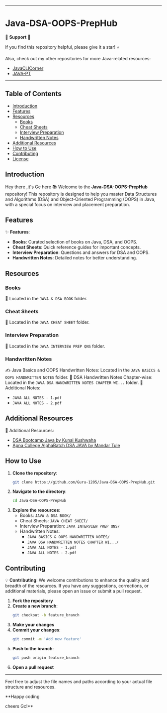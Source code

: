 
---

# Java-DSA-OOPS-PrepHub

🌟 **Support** 🌟

If you find this repository helpful, please give it a star! ⭐

Also, check out my other repositories for more Java-related resources:
- [JavaCLICorner](https://github.com/Guru-1205/JavaCLICorner)
- [JAVA-PT](https://github.com/Guru-1205/JAVA-PT)

---

## Table of Contents

- [Introduction](#introduction)
- [Features](#features)
- [Resources](#resources)
  - [Books](#books)
  - [Cheat Sheets](#cheat-sheets)
  - [Interview Preparation](#interview-preparation)
  - [Handwritten Notes](#handwritten-notes)
- [Additional Resources](#additional-resources)
- [How to Use](#how-to-use)
- [Contributing](#contributing)
- [License](#license)

## Introduction
Hey there ,it's Gc here
📚 Welcome to the **Java-DSA-OOPS-PrepHub** repository! This repository is designed to help you master Data Structures and Algorithms (DSA) and Object-Oriented Programming (OOPS) in Java, with a special focus on interview and placement preparation.

## Features

✨ **Features**:
- **Books**: Curated selection of books on Java, DSA, and OOPS.
- **Cheat Sheets**: Quick reference guides for important concepts.
- **Interview Preparation**: Questions and answers for DSA and OOPS.
- **Handwritten Notes**: Detailed notes for better understanding.

## Resources

### Books
📖 Located in the `JAVA & DSA BOOK` folder.

### Cheat Sheets
📑 Located in the `JAVA CHEAT SHEET` folder.

### Interview Preparation
💼 Located in the `JAVA INTERVIEW PREP QNS` folder.

### Handwritten Notes
✍️ Java Basics and OOPS Handwritten Notes: Located in the `JAVA BASICS & OOPS HANDWRITTEN NOTES` folder.
📜 DSA Handwritten Notes Chapter-wise: Located in the `JAVA DSA HANDWRITTEN NOTES CHAPTER WI...` folder.
📝 Additional Notes: 
  - `JAVA ALL NOTES - 1.pdf`
  - `JAVA ALL NOTES - 2.pdf`

## Additional Resources

🔗 Additional Resources:
- [DSA Bootcamp Java by Kunal Kushwaha](https://github.com/kunal-kushwaha/DSA-Bootcamp-Java/tree/main)
- [Apna College AlphaBatch DSA JAVA by Mandar Tule](https://github.com/mandartule/Apna-College-AlphaBatch-DSA-JAVA/tree/main/)

## How to Use

1. **Clone the repository**: 
   ```bash
   git clone https://github.com/Guru-1205/Java-DSA-OOPS-PrepHub.git
   ```
2. **Navigate to the directory**:
   ```bash
   cd Java-DSA-OOPS-PrepHub
   ```
3. **Explore the resources**:
   - Books: `JAVA & DSA BOOK/`
   - Cheat Sheets: `JAVA CHEAT SHEET/`
   - Interview Preparation: `JAVA INTERVIEW PREP QNS/`
   - Handwritten Notes: 
     - `JAVA BASICS & OOPS HANDWRITTEN NOTES/`
     - `JAVA DSA HANDWRITTEN NOTES CHAPTER WI.../`
     - `JAVA ALL NOTES - 1.pdf`
     - `JAVA ALL NOTES - 2.pdf`

## Contributing

💡 **Contributing**:
We welcome contributions to enhance the quality and breadth of the resources. If you have any suggestions, corrections, or additional materials, please open an issue or submit a pull request.

1. **Fork the repository**
2. **Create a new branch**: 
   ```bash
   git checkout -b feature_branch
   ```
3. **Make your changes**
4. **Commit your changes**: 
   ```bash
   git commit -m 'Add new feature'
   ```
5. **Push to the branch**: 
   ```bash
   git push origin feature_branch
   ```
6. **Open a pull request**

---

Feel free to adjust the file names and paths according to your actual file structure and resources.

**Happy coding

cheers Gc!**
